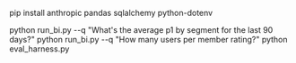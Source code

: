 pip install anthropic pandas sqlalchemy python-dotenv

python run_bi.py --q "What's the average p1 by segment for the last 90 days?"
python run_bi.py --q "How many users per member rating?"
python eval_harness.py
